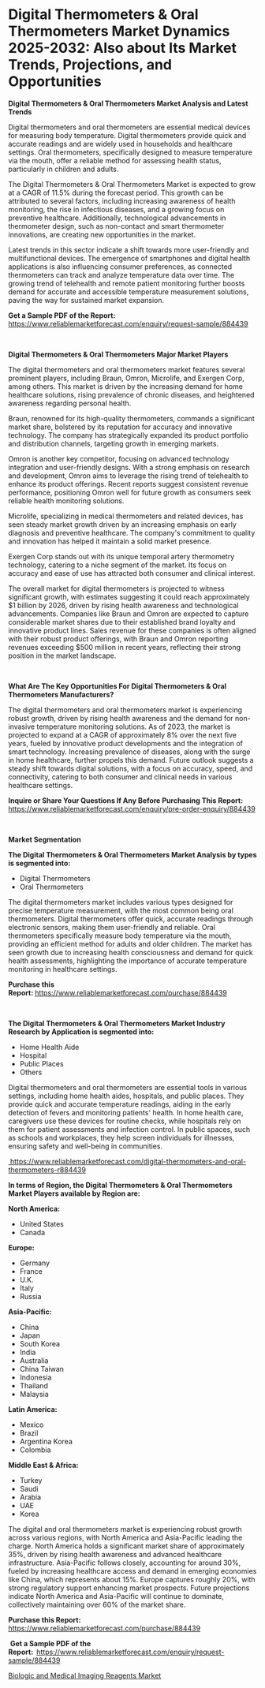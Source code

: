 <p><h1>Digital Thermometers & Oral Thermometers Market Dynamics 2025-2032: Also about Its Market Trends, Projections, and Opportunities</h1></p><p><strong>Digital Thermometers & Oral Thermometers Market Analysis and Latest Trends</strong></p>
<p><p>Digital thermometers and oral thermometers are essential medical devices for measuring body temperature. Digital thermometers provide quick and accurate readings and are widely used in households and healthcare settings. Oral thermometers, specifically designed to measure temperature via the mouth, offer a reliable method for assessing health status, particularly in children and adults.</p><p>The Digital Thermometers & Oral Thermometers Market is expected to grow at a CAGR of 11.5% during the forecast period. This growth can be attributed to several factors, including increasing awareness of health monitoring, the rise in infectious diseases, and a growing focus on preventive healthcare. Additionally, technological advancements in thermometer design, such as non-contact and smart thermometer innovations, are creating new opportunities in the market.</p><p>Latest trends in this sector indicate a shift towards more user-friendly and multifunctional devices. The emergence of smartphones and digital health applications is also influencing consumer preferences, as connected thermometers can track and analyze temperature data over time. The growing trend of telehealth and remote patient monitoring further boosts demand for accurate and accessible temperature measurement solutions, paving the way for sustained market expansion.</p></p>
<p><strong>Get a Sample PDF of the Report:&nbsp;</strong> <a href="https://www.reliablemarketforecast.com/enquiry/request-sample/884439?utm_campaign=2940&utm_medium=2&utm_source=Github&utm_content=ia&utm_term=04032025&utm_id=digital-thermometers-oral-thermometers">https://www.reliablemarketforecast.com/enquiry/request-sample/884439</a></p>
<p>&nbsp;</p>
<p><strong>Digital Thermometers & Oral Thermometers Major Market Players</strong></p>
<p><p>The digital thermometers and oral thermometers market features several prominent players, including Braun, Omron, Microlife, and Exergen Corp, among others. This market is driven by the increasing demand for home healthcare solutions, rising prevalence of chronic diseases, and heightened awareness regarding personal health.</p><p>Braun, renowned for its high-quality thermometers, commands a significant market share, bolstered by its reputation for accuracy and innovative technology. The company has strategically expanded its product portfolio and distribution channels, targeting growth in emerging markets.</p><p>Omron is another key competitor, focusing on advanced technology integration and user-friendly designs. With a strong emphasis on research and development, Omron aims to leverage the rising trend of telehealth to enhance its product offerings. Recent reports suggest consistent revenue performance, positioning Omron well for future growth as consumers seek reliable health monitoring solutions.</p><p>Microlife, specializing in medical thermometers and related devices, has seen steady market growth driven by an increasing emphasis on early diagnosis and preventive healthcare. The company's commitment to quality and innovation has helped it maintain a solid market presence.</p><p>Exergen Corp stands out with its unique temporal artery thermometry technology, catering to a niche segment of the market. Its focus on accuracy and ease of use has attracted both consumer and clinical interest.</p><p>The overall market for digital thermometers is projected to witness significant growth, with estimates suggesting it could reach approximately $1 billion by 2026, driven by rising health awareness and technological advancements. Companies like Braun and Omron are expected to capture considerable market shares due to their established brand loyalty and innovative product lines. Sales revenue for these companies is often aligned with their robust product offerings, with Braun and Omron reporting revenues exceeding $500 million in recent years, reflecting their strong position in the market landscape.</p></p>
<p>&nbsp;</p>
<p><strong>What Are The Key Opportunities For Digital Thermometers & Oral Thermometers Manufacturers?</strong></p>
<p><p>The digital thermometers and oral thermometers market is experiencing robust growth, driven by rising health awareness and the demand for non-invasive temperature monitoring solutions. As of 2023, the market is projected to expand at a CAGR of approximately 8% over the next five years, fueled by innovative product developments and the integration of smart technology. Increasing prevalence of diseases, along with the surge in home healthcare, further propels this demand. Future outlook suggests a steady shift towards digital solutions, with a focus on accuracy, speed, and connectivity, catering to both consumer and clinical needs in various healthcare settings.</p></p>
<p><strong>Inquire or Share Your Questions If Any Before Purchasing This Report:</strong> <a href="https://www.reliablemarketforecast.com/enquiry/pre-order-enquiry/884439?utm_campaign=2940&utm_medium=2&utm_source=Github&utm_content=ia&utm_term=04032025&utm_id=digital-thermometers-oral-thermometers">https://www.reliablemarketforecast.com/enquiry/pre-order-enquiry/884439</a></p>
<p>&nbsp;</p>
<p><strong>Market Segmentation</strong></p>
<p><strong>The Digital Thermometers & Oral Thermometers Market Analysis by types is segmented into:</strong></p>
<p><ul><li>Digital Thermometers</li><li>Oral Thermometers</li></ul></p>
<p><p>The digital thermometers market includes various types designed for precise temperature measurement, with the most common being oral thermometers. Digital thermometers offer quick, accurate readings through electronic sensors, making them user-friendly and reliable. Oral thermometers specifically measure body temperature via the mouth, providing an efficient method for adults and older children. The market has seen growth due to increasing health consciousness and demand for quick health assessments, highlighting the importance of accurate temperature monitoring in healthcare settings.</p></p>
<p><strong>Purchase this Report:&nbsp;</strong><a href="https://www.reliablemarketforecast.com/purchase/884439?utm_campaign=2940&utm_medium=2&utm_source=Github&utm_content=ia&utm_term=04032025&utm_id=digital-thermometers-oral-thermometers">https://www.reliablemarketforecast.com/purchase/884439</a></p>
<p>&nbsp;</p>
<p><strong>The Digital Thermometers & Oral Thermometers Market Industry Research by Application is segmented into:</strong></p>
<p><ul><li>Home Health Aide</li><li>Hospital</li><li>Public Places</li><li>Others</li></ul></p>
<p><p>Digital thermometers and oral thermometers are essential tools in various settings, including home health aides, hospitals, and public places. They provide quick and accurate temperature readings, aiding in the early detection of fevers and monitoring patients' health. In home health care, caregivers use these devices for routine checks, while hospitals rely on them for patient assessments and infection control. In public spaces, such as schools and workplaces, they help screen individuals for illnesses, ensuring safety and well-being in communities.</p></p>
<p><a href="https://www.reliablemarketforecast.com/digital-thermometers-and-oral-thermometers-r884439?utm_campaign=2940&utm_medium=2&utm_source=Github&utm_content=ia&utm_term=04032025&utm_id=digital-thermometers-oral-thermometers">&nbsp;https://www.reliablemarketforecast.com/digital-thermometers-and-oral-thermometers-r884439</a></p>
<p><strong>In terms of Region, the Digital Thermometers & Oral Thermometers Market Players available by Region are:</strong></p>
<p>
    <p> <strong> North America: </strong>
        <ul>
            <li>United States</li>
            <li>Canada</li>
        </ul>
        </p> 
    <p> <strong> Europe: </strong>
        <ul>
            <li>Germany</li>
            <li>France</li>
            <li>U.K.</li>
            <li>Italy</li>
            <li>Russia</li>
        </ul>
        </p> 
    <p> <strong> Asia-Pacific: </strong>
        <ul>
            <li>China</li>
            <li>Japan</li>
            <li>South Korea</li>
            <li>India</li>
            <li>Australia</li>
            <li>China Taiwan</li>
            <li>Indonesia</li>
            <li>Thailand</li>
            <li>Malaysia</li>
        </ul>
        </p> 
    <p> <strong> Latin America: </strong>
        <ul>
            <li>Mexico</li>
            <li>Brazil</li>
            <li>Argentina Korea</li>
            <li>Colombia</li>
        </ul>
        </p> 
    <p> <strong> Middle East & Africa: </strong>
        <ul>
            <li>Turkey</li>
            <li>Saudi</li>
            <li>Arabia</li>
            <li>UAE</li>
            <li>Korea</li>
        </ul>
    </p>
    </p>
<p><p>The digital and oral thermometers market is experiencing robust growth across various regions, with North America and Asia-Pacific leading the charge. North America holds a significant market share of approximately 35%, driven by rising health awareness and advanced healthcare infrastructure. Asia-Pacific follows closely, accounting for around 30%, fueled by increasing healthcare access and demand in emerging economies like China, which represents about 15%. Europe captures roughly 20%, with strong regulatory support enhancing market prospects. Future projections indicate North America and Asia-Pacific will continue to dominate, collectively maintaining over 60% of the market share.</p></p>
<p><strong>Purchase this Report: </strong><a href="https://www.reliablemarketforecast.com/purchase/884439?utm_campaign=2940&utm_medium=2&utm_source=Github&utm_content=ia&utm_term=04032025&utm_id=digital-thermometers-oral-thermometers">https://www.reliablemarketforecast.com/purchase/884439</a></p>
<p>&nbsp;<strong>Get a Sample PDF of the Report:&nbsp;&nbsp;</strong><a href="https://www.reliablemarketforecast.com/enquiry/request-sample/884439?utm_campaign=2940&utm_medium=2&utm_source=Github&utm_content=ia&utm_term=04032025&utm_id=digital-thermometers-oral-thermometers">https://www.reliablemarketforecast.com/enquiry/request-sample/884439</a></p>
<p><strong></strong></p>
<p><p><a href="https://github.com/darenph8er/Market-Research-Report-List-1/blob/main/biologic-and-medical-imaging-reagents-market.md?utm_campaign=2940&utm_medium=2&utm_source=Github&utm_content=ia&utm_term=04032025&utm_id=digital-thermometers-oral-thermometers">Biologic and Medical Imaging Reagents Market</a></p></p>
